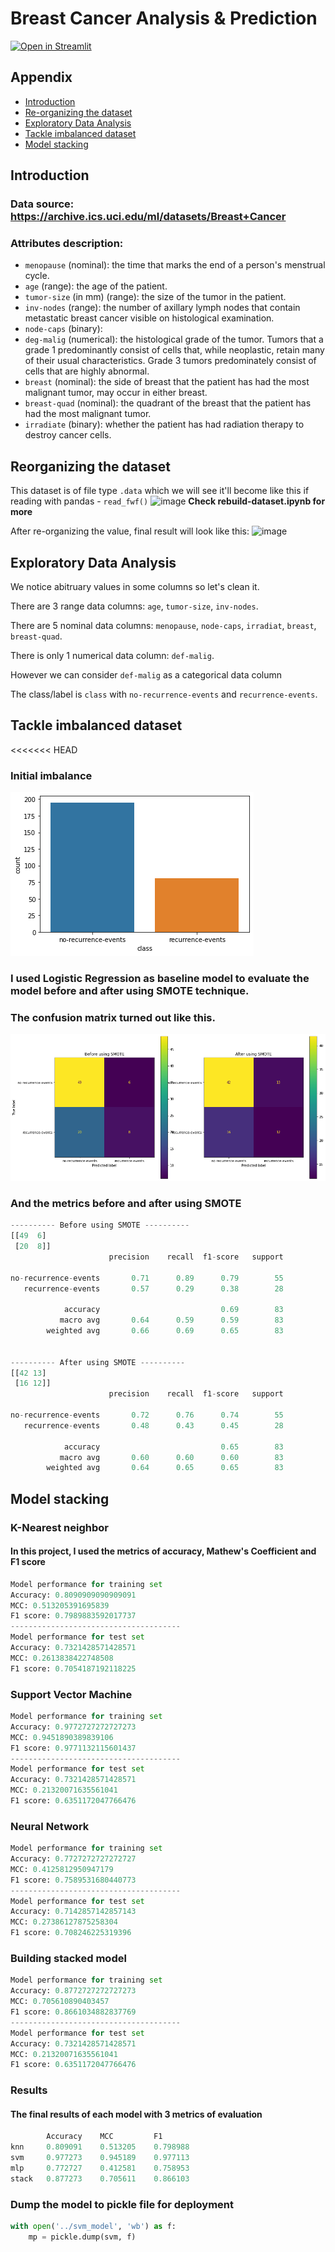 

# Breast Cancer Analysis & Prediction
[![Open in Streamlit](https://static.streamlit.io/badges/streamlit_badge_black_white.svg)](https://share.streamlit.io/nmtrang/breast-cancer-analysis/app.py)







## Appendix
- [Introduction](#Introduction)
- [Re-organizing the dataset](#Reorganizing-the-dataset)
- [Exploratory Data Analysis](#Exploratory-Data-Analysis)
- [Tackle imbalanced dataset](#Tackle-imbalanced-dataset)
- [Model stacking](#Model-stacking)




## Introduction

### Data source: https://archive.ics.uci.edu/ml/datasets/Breast+Cancer

### Attributes description:
- ``menopause`` (nominal): the time that marks the end of a person's menstrual cycle.
- ``age`` (range): the age of the patient.
- ``tumor-size`` (in mm) (range): the size of the tumor in the patient.
- ``inv-nodes`` (range): the number of axillary lymph nodes that contain metastatic breast cancer visible on histological examination.
- ``node-caps`` (binary): 
- ``deg-malig`` (numerical): the histological grade of the tumor. Tumors that a grade 1 predominantly consist of cells that, while neoplastic, retain many of their usual characteristics. Grade 3 tumors predominately consist of cells that are highly abnormal.
- ``breast`` (nominal): the side of breast that the patient has had the most malignant tumor, may occur in either breast.
- ``breast-quad`` (nominal): the quadrant of the breast that the patient has had the most malignant tumor.
- ``irradiate`` (binary): whether the patient has had radiation therapy to destroy cancer cells.

## Reorganizing the dataset

This dataset is of file type ``.data`` which we will see it'll become like this if reading with pandas - ``read_fwf()``
![image]()
**Check rebuild-dataset.ipynb for more**

After re-organizing the value, final result will look like this:
![image]()

## Exploratory Data Analysis
We notice abitruary values in some columns so let's clean it.

There are 3 range data columns: ``age``, ``tumor-size``, ``inv-nodes``.

There are 5 nominal data columns: ``menopause``, ``node-caps``, ``irradiat``, ``breast``, ``breast-quad``.

There is only 1 numerical data column: ``def-malig``.

However we can consider ``def-malig`` as a categorical data column

The class/label is ``class`` with ``no-recurrence-events`` and ``recurrence-events``.

## Tackle imbalanced dataset

<<<<<<< HEAD
### Initial imbalance

![image](./images/initial-imbalance.png)

### I used Logistic Regression as baseline model to evaluate the model before and after using SMOTE technique.

### The confusion matrix turned out like this. 

![image](./images/before-after-smote-evaluation.png)

### And the metrics before and after using SMOTE

```python
---------- Before using SMOTE ----------
[[49  6]
 [20  8]]
                      precision    recall  f1-score   support

no-recurrence-events       0.71      0.89      0.79        55
   recurrence-events       0.57      0.29      0.38        28

            accuracy                           0.69        83
           macro avg       0.64      0.59      0.59        83
        weighted avg       0.66      0.69      0.65        83


---------- After using SMOTE ----------
[[42 13]
 [16 12]]
                      precision    recall  f1-score   support

no-recurrence-events       0.72      0.76      0.74        55
   recurrence-events       0.48      0.43      0.45        28

            accuracy                           0.65        83
           macro avg       0.60      0.60      0.60        83
        weighted avg       0.64      0.65      0.65        83

```

## Model stacking

### K-Nearest neighbor

#### In this project, I used the metrics of accuracy, Mathew's Coefficient and F1 score

```python
Model performance for training set
Accuracy: 0.8090909090909091
MCC: 0.513205391695839
F1 score: 0.7989883592017737
--------------------------------------
Model performance for test set
Accuracy: 0.7321428571428571
MCC: 0.2613838422748508
F1 score: 0.7054187192118225
```

### Support Vector Machine

```python
Model performance for training set
Accuracy: 0.9772727272727273
MCC: 0.9451890389839106
F1 score: 0.9771132115601437
--------------------------------------
Model performance for test set
Accuracy: 0.7321428571428571
MCC: 0.21320071635561041
F1 score: 0.6351172047766476
```

### Neural Network

```python
Model performance for training set
Accuracy: 0.7727272727272727
MCC: 0.4125812950947179
F1 score: 0.7589531680440773
--------------------------------------
Model performance for test set
Accuracy: 0.7142857142857143
MCC: 0.27386127875258304
F1 score: 0.708246225319396
```

### Building stacked model

```python
Model performance for training set
Accuracy: 0.8772727272727273
MCC: 0.705610890403457
F1 score: 0.8661034882837769
--------------------------------------
Model performance for test set
Accuracy: 0.7321428571428571
MCC: 0.21320071635561041
F1 score: 0.6351172047766476
```

### Results
#### The final results of each model with 3 metrics of evaluation
```python
	    Accuracy	MCC	        F1
knn	    0.809091	0.513205	0.798988
svm	    0.977273	0.945189	0.977113
mlp	    0.772727	0.412581	0.758953
stack	0.877273	0.705611	0.866103
```

### Dump the model to pickle file for deployment

```python
with open('../svm_model', 'wb') as f:
    mp = pickle.dump(svm, f)
```

